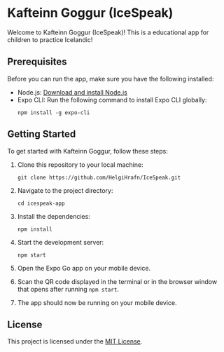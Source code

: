 # Kafteinn Goggur (IceSpeak)

Welcome to Kafteinn Goggur (IceSpeak)! This is a educational app for children to practice Icelandic!

## Prerequisites

Before you can run the app, make sure you have the following installed:

- Node.js: [Download and install Node.js](https://nodejs.org)
- Expo CLI: Run the following command to install Expo CLI globally:
    ```
    npm install -g expo-cli
    ```

## Getting Started

To get started with Kafteinn Goggur, follow these steps:

1. Clone this repository to your local machine:
     ```
     git clone https://github.com/HelgiHrafn/IceSpeak.git
     ```

2. Navigate to the project directory:
     ```
     cd icespeak-app
     ```

3. Install the dependencies:
     ```
     npm install
     ```

4. Start the development server:
     ```
     npm start
     ```

5. Open the Expo Go app on your mobile device.

6. Scan the QR code displayed in the terminal or in the browser window that opens after running `npm start`.

7. The app should now be running on your mobile device.


## License

This project is licensed under the [MIT License](LICENSE).